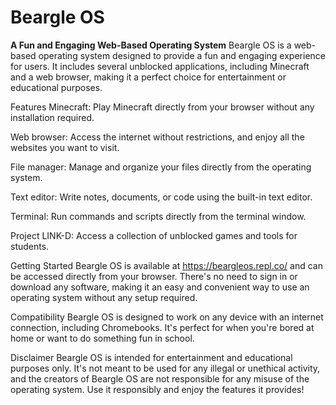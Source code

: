 # Beargle OS

**A Fun and Engaging Web-Based Operating System**
Beargle OS is a web-based operating system designed to provide a fun and engaging experience for users. It includes several unblocked applications, including Minecraft and a web browser, making it a perfect choice for entertainment or educational purposes.

Features
Minecraft: Play Minecraft directly from your browser without any installation required.

Web browser: Access the internet without restrictions, and enjoy all the websites you want to visit.

File manager: Manage and organize your files directly from the operating system.

Text editor: Write notes, documents, or code using the built-in text editor.

Terminal: Run commands and scripts directly from the terminal window.

Project LINK-D: Access a collection of unblocked games and tools for students.

Getting Started
Beargle OS is available at https://beargleos.repl.co/ and can be accessed directly from your browser. There's no need to sign in or download any software, making it an easy and convenient way to use an operating system without any setup required.

Compatibility
Beargle OS is designed to work on any device with an internet connection, including Chromebooks. It's perfect for when you're bored at home or want to do something fun in school.

Disclaimer
Beargle OS is intended for entertainment and educational purposes only. It's not meant to be used for any illegal or unethical activity, and the creators of Beargle OS are not responsible for any misuse of the operating system. Use it responsibly and enjoy the features it provides!
